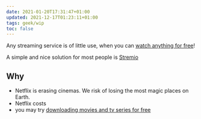 ```yaml
---
date: 2021-01-20T17:31:47+01:00
updated: 2021-12-17T01:23:11+01:00
tags: geek/wip
toc: false
---
```

Any streaming service is of little use, when you can [watch anything for free](https://tommi.space/torrent 'Downloading movies with Torrent')!

A simple and nice solution for most people is [Stremio](https://strem.io 'Stremio')

## Why

- Netflix is erasing cinemas. We risk of losing the most magic places on Earth.
- Netflix costs
- you may try [downloading movies and tv series for free](https://tommi.space/torrent 'Scaricare film, come si deve')